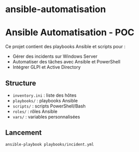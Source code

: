 # ansible-automatisation
# Ansible Automatisation - POC

Ce projet contient des playbooks Ansible et scripts pour :

- Gérer des incidents sur Windows Server
- Automatiser des tâches avec Ansible et PowerShell
- Intégrer GLPI et Active Directory

## Structure

- `inventory.ini` : liste des hôtes
- `playbooks/` : playbooks Ansible
- `scripts/` : scripts PowerShell/Bash
- `roles/` : rôles Ansible
- `vars/` : variables personnalisées

## Lancement

```bash
ansible-playbook playbooks/incident.yml